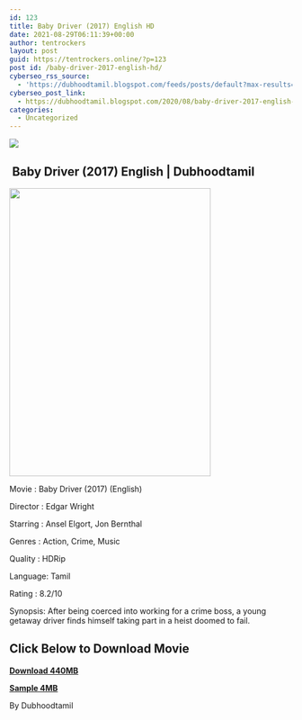 ```yaml
---
id: 123
title: Baby Driver (2017) English HD
date: 2021-08-29T06:11:39+00:00
author: tentrockers
layout: post
guid: https://tentrockers.online/?p=123
post id: /baby-driver-2017-english-hd/
cyberseo_rss_source:
  - 'https://dubhoodtamil.blogspot.com/feeds/posts/default?max-results=150&start-index=151'
cyberseo_post_link:
  - https://dubhoodtamil.blogspot.com/2020/08/baby-driver-2017-english-hd.html
categories:
  - Uncategorized
---
```

<div class="media_block">
  <img src="https://1.bp.blogspot.com/-LR4kERsrS1E/XzfTe7N-DMI/AAAAAAAACBk/x5NoEbCZAgEgtL-dBNWCdOQ5GLUjLmpQACNcBGAsYHQ/s72-w358-h512-c/9441edc30997057f181eeac429ef595a.jpg" class="media_thumbnail" />
</div>

## &nbsp;Baby Driver (2017) English | Dubhoodtamil

<div class="separator">
  <a href="https://1.bp.blogspot.com/-LR4kERsrS1E/XzfTe7N-DMI/AAAAAAAACBk/x5NoEbCZAgEgtL-dBNWCdOQ5GLUjLmpQACNcBGAsYHQ/s2048/9441edc30997057f181eeac429ef595a.jpg" imageanchor="1"><img loading="lazy" border="0" data-original-height="2048" data-original-width="1434" height="512" src="https://1.bp.blogspot.com/-LR4kERsrS1E/XzfTe7N-DMI/AAAAAAAACBk/x5NoEbCZAgEgtL-dBNWCdOQ5GLUjLmpQACNcBGAsYHQ/w358-h512/9441edc30997057f181eeac429ef595a.jpg" width="358" /></a>
</div>

Movie	<span></span>:	<span></span>Baby Driver (2017) (English)

Director	<span></span>:	<span></span>Edgar Wright

Starring	<span></span>:	<span></span>Ansel Elgort, Jon Bernthal

Genres	<span></span>:	<span></span>Action, Crime, Music

Quality	<span></span>:	<span></span>HDRip

Language:	<span></span>Tamil

Rating	<span></span>:	<span></span>8.2/10

Synopsis: After being coerced into working for a crime boss, a young getaway driver finds himself taking part in a heist doomed to fail.

## **<span>Click Below to Download Movie</span>**

**<span><a href="https://oncehelp.com/baby-driver" target="_blank" rel="noopener">Download 440MB</a></span>**

<span><b><a href="http://d2.uptofiles.site//files/Hollywood%20Movies%20(English)/Baby%20Driver%20(2017)%20(English)/Baby%20Driver%20(2017)%20Sample%20(640x360).mp4" target="_blank" rel="noopener">Sample 4MB</a></b></span>

By Dubhoodtamil